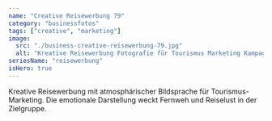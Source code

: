 ```yaml
---
name: "Creative Reisewerbung 79"
category: "businessfotos"
tags: ["creative", "marketing"]
image:
  src: "./business-creative-reisewerbung-79.jpg"
  alt: "Kreative Reisewerbung Fotografie für Tourismus Marketing Kampagnen"
seriesName: "reisewerbung"
isHero: true
---
```


Kreative Reisewerbung mit atmosphärischer Bildsprache für Tourismus-Marketing. Die emotionale Darstellung weckt Fernweh und Reiselust in der Zielgruppe.